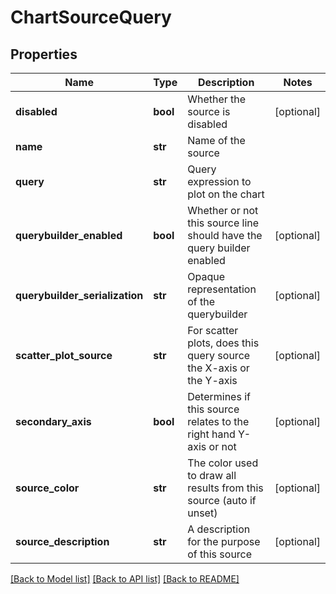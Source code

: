# ChartSourceQuery

## Properties
Name | Type | Description | Notes
------------ | ------------- | ------------- | -------------
**disabled** | **bool** | Whether the source is disabled | [optional] 
**name** | **str** | Name of the source | 
**query** | **str** | Query expression to plot on the chart | 
**querybuilder_enabled** | **bool** | Whether or not this source line should have the query builder enabled | [optional] 
**querybuilder_serialization** | **str** | Opaque representation of the querybuilder | [optional] 
**scatter_plot_source** | **str** | For scatter plots, does this query source the X-axis or the Y-axis | [optional] 
**secondary_axis** | **bool** | Determines if this source relates to the right hand Y-axis or not | [optional] 
**source_color** | **str** | The color used to draw all results from this source (auto if unset) | [optional] 
**source_description** | **str** | A description for the purpose of this source | [optional] 

[[Back to Model list]](../README.md#documentation-for-models) [[Back to API list]](../README.md#documentation-for-api-endpoints) [[Back to README]](../README.md)


